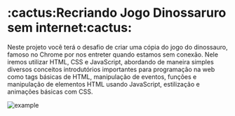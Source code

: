 <h1>:cactus:Recriando Jogo Dinossaruro sem internet:cactus:</h1>

Neste projeto você terá o desafio de criar uma cópia do jogo do dinossauro, 
famoso no Chrome por nos entreter quando estamos sem conexão. Nele iremos utilizar
HTML, CSS e JavaScript, abordando de maneira simples diversos conceitos introdutórios 
importantes para programação na web como tags básicas de HTML, manipulação de eventos, 
funções e manipulação de elementos HTML usando JavaScript, estilização e animações básicas com CSS.

![example](https://user-images.githubusercontent.com/100386404/164266571-2d92af98-3348-4e6d-9367-83cc2d849e3a.png)
